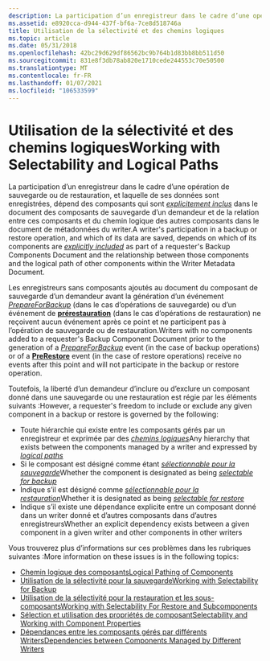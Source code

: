 ```yaml
---
description: La participation d’un enregistreur dans le cadre d’une opération de sauvegarde ou de restauration, et laquelle de ses données sont enregistrées, dépend des composants qui sont explicitement inclus dans le document des composants de sauvegarde d’un demandeur et de la relation entre ces composants et du chemin logique des autres composants dans le document de métadonnées du writer.
ms.assetid: e8920cca-d944-437f-bf6a-7ce8d518746a
title: Utilisation de la sélectivité et des chemins logiques
ms.topic: article
ms.date: 05/31/2018
ms.openlocfilehash: 42bc29d629df86562bc9b764b1d83bb8bb511d50
ms.sourcegitcommit: 831e8f3db78ab820e1710cede244553c70e50500
ms.translationtype: MT
ms.contentlocale: fr-FR
ms.lasthandoff: 01/07/2021
ms.locfileid: "106533599"
---
```

# <a name="working-with-selectability-and-logical-paths"></a><span data-ttu-id="a4568-103">Utilisation de la sélectivité et des chemins logiques</span><span class="sxs-lookup"><span data-stu-id="a4568-103">Working with Selectability and Logical Paths</span></span>

<span data-ttu-id="a4568-104">La participation d’un enregistreur dans le cadre d’une opération de sauvegarde ou de restauration, et laquelle de ses données sont enregistrées, dépend des composants qui sont [*explicitement inclus*](vssgloss-e.md) dans le document des composants de sauvegarde d’un demandeur et de la relation entre ces composants et du chemin logique des autres composants dans le document de métadonnées du writer.</span><span class="sxs-lookup"><span data-stu-id="a4568-104">A writer's participation in a backup or restore operation, and which of its data are saved, depends on which of its components are [*explicitly included*](vssgloss-e.md) as part of a requester's Backup Components Document and the relationship between those components and the logical path of other components within the Writer Metadata Document.</span></span>

<span data-ttu-id="a4568-105">Les enregistreurs sans composants ajoutés au document du composant de sauvegarde d’un demandeur avant la génération d’un événement [*PrepareForBackup*](vssgloss-p.md) (dans le cas d’opérations de sauvegarde) ou d’un événement de [**prérestauration**](/windows/desktop/api/VsBackup/nf-vsbackup-ivssbackupcomponents-prerestore) (dans le cas d’opérations de restauration) ne reçoivent aucun événement après ce point et ne participent pas à l’opération de sauvegarde ou de restauration.</span><span class="sxs-lookup"><span data-stu-id="a4568-105">Writers with no components added to a requester's Backup Component Document prior to the generation of a [*PrepareForBackup*](vssgloss-p.md) event (in the case of backup operations) or of a [**PreRestore**](/windows/desktop/api/VsBackup/nf-vsbackup-ivssbackupcomponents-prerestore) event (in the case of restore operations) receive no events after this point and will not participate in the backup or restore operation.</span></span>

<span data-ttu-id="a4568-106">Toutefois, la liberté d’un demandeur d’inclure ou d’exclure un composant donné dans une sauvegarde ou une restauration est régie par les éléments suivants :</span><span class="sxs-lookup"><span data-stu-id="a4568-106">However, a requester's freedom to include or exclude any given component in a backup or restore is governed by the following:</span></span>

-   <span data-ttu-id="a4568-107">Toute hiérarchie qui existe entre les composants gérés par un enregistreur et exprimée par des [ *chemins logiques*](vssgloss-l.md)</span><span class="sxs-lookup"><span data-stu-id="a4568-107">Any hierarchy that exists between the components managed by a writer and expressed by [*logical paths*](vssgloss-l.md)</span></span>
-   <span data-ttu-id="a4568-108">Si le composant est désigné comme étant [ *sélectionnable pour la sauvegarde*](vssgloss-s.md)</span><span class="sxs-lookup"><span data-stu-id="a4568-108">Whether the component is designated as being [*selectable for backup*](vssgloss-s.md)</span></span>
-   <span data-ttu-id="a4568-109">Indique s’il est désigné comme [ *sélectionnable pour la restauration*](vssgloss-s.md)</span><span class="sxs-lookup"><span data-stu-id="a4568-109">Whether it is designated as being [*selectable for restore*](vssgloss-s.md)</span></span>
-   <span data-ttu-id="a4568-110">Indique s’il existe une dépendance explicite entre un composant donné dans un writer donné et d’autres composants dans d’autres enregistreurs</span><span class="sxs-lookup"><span data-stu-id="a4568-110">Whether an explicit dependency exists between a given component in a given writer and other components in other writers</span></span>

<span data-ttu-id="a4568-111">Vous trouverez plus d’informations sur ces problèmes dans les rubriques suivantes :</span><span class="sxs-lookup"><span data-stu-id="a4568-111">More information on these issues is in the following topics:</span></span>

-   [<span data-ttu-id="a4568-112">Chemin logique des composants</span><span class="sxs-lookup"><span data-stu-id="a4568-112">Logical Pathing of Components</span></span>](logical-pathing-of-components.md)
-   [<span data-ttu-id="a4568-113">Utilisation de la sélectivité pour la sauvegarde</span><span class="sxs-lookup"><span data-stu-id="a4568-113">Working with Selectability for Backup</span></span>](working-with-selectability-for-backup.md)
-   [<span data-ttu-id="a4568-114">Utilisation de la sélectivité pour la restauration et les sous-composants</span><span class="sxs-lookup"><span data-stu-id="a4568-114">Working with Selectability For Restore and Subcomponents</span></span>](working-with-selectability-for-restore-and-subcomponents.md)
-   [<span data-ttu-id="a4568-115">Sélection et utilisation des propriétés de composant</span><span class="sxs-lookup"><span data-stu-id="a4568-115">Selectability and Working with Component Properties</span></span>](selectability-and-working-with-component-properties.md)
-   [<span data-ttu-id="a4568-116">Dépendances entre les composants gérés par différents Writers</span><span class="sxs-lookup"><span data-stu-id="a4568-116">Dependencies between Components Managed by Different Writers</span></span>](dependencies-between-components-managed-by-different-writers.md)

 

 



